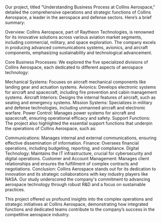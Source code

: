 Our project, titled "Understanding Business Process at Collins Aerospace," detailed the comprehensive operations and strategic functions of Collins Aerospace, a leader in the aerospace and defense sectors. Here’s a brief summary:

Overview:
Collins Aerospace, part of Raytheon Technologies, is renowned for its innovative solutions across various aviation market segments, including commercial, military, and space exploration. The company excels in producing advanced communications systems, avionics, and aircraft components, emphasizing sustainability and technological advancement.

Core Business Processes:
We explored the five specialized divisions of Collins Aerospace, each dedicated to different aspects of aerospace technology:

Mechanical Systems: Focuses on aircraft mechanical components like landing gear and actuation systems.
Avionics: Develops electronic systems for aircraft and spacecraft, including fire prevention and cabin management systems.
Aircraft Interiors: Designs the internal features of aircraft, such as seating and emergency systems.
Mission Systems: Specializes in military and defense technologies, including unmanned aircraft and electronic warfare.
Power Control: Manages power systems for aircraft and spacecraft, ensuring operational efficacy and safety.
Support Functions:
The project also highlighted the essential support functions that underpin the operations of Collins Aerospace, such as:

Communications: Manages internal and external communications, ensuring effective dissemination of information.
Finance: Oversees financial operations, including budgeting, reporting, and compliance.
Digital Technology: Maintains the IT infrastructure, crucial for cybersecurity and digital operations.
Customer and Account Management: Manages client relationships and ensures the fulfillment of complex contracts and negotiations.
Conclusion:
Collins Aerospace stands out for its dedication to innovation and its strategic collaborations with key industry players like NASA. Our study underscored the company's commitment to advancing aerospace technology through robust R&D and a focus on sustainable practices.

This project offered us profound insights into the complex operations and strategic initiatives at Collins Aerospace, demonstrating how integrated functions and dedicated teams contribute to the company’s success in the competitive aerospace industry.






